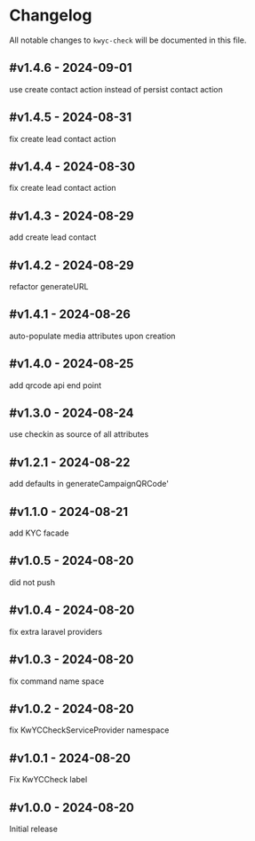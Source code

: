 # Changelog

All notable changes to `kwyc-check` will be documented in this file.

## #v1.4.6 - 2024-09-01

use create contact action instead of persist contact action

## #v1.4.5 - 2024-08-31

fix create lead contact action

## #v1.4.4 - 2024-08-30

fix create lead contact action

## #v1.4.3 - 2024-08-29

add create lead contact

## #v1.4.2 - 2024-08-29

refactor generateURL

## #v1.4.1 - 2024-08-26

auto-populate media attributes upon creation

## #v1.4.0 - 2024-08-25

add qrcode api end point

## #v1.3.0 - 2024-08-24

use checkin as source of all attributes

## #v1.2.1 - 2024-08-22

add defaults in generateCampaignQRCode'

## #v1.1.0 - 2024-08-21

add KYC facade

## #v1.0.5 - 2024-08-20

did not push

## #v1.0.4 - 2024-08-20

fix extra laravel providers

## #v1.0.3 - 2024-08-20

fix command name space

## #v1.0.2 - 2024-08-20

fix KwYCCheckServiceProvider namespace

## #v1.0.1 - 2024-08-20

Fix KwYCCheck label

## #v1.0.0 - 2024-08-20

Initial release
